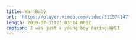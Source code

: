 ```yaml
---
title: War Baby
url: 'https://player.vimeo.com/video/311574147'
length: 2019-07-31T23:03:14.000Z
caption: I was just a young boy during WWII
---
```


